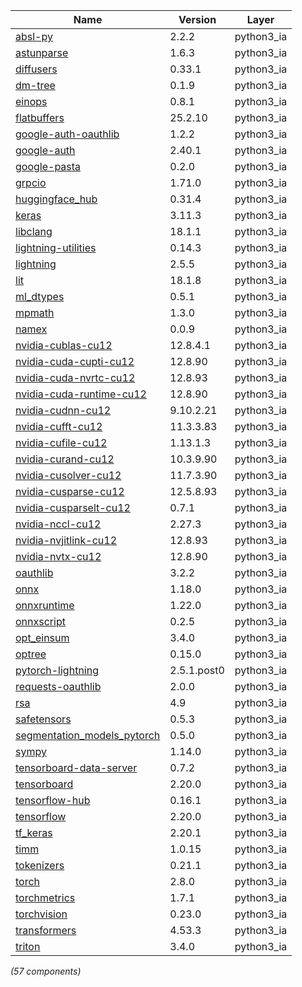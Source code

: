 | Name | Version | Layer |
| --- | --- | --- |
| [absl-py](https://github.com/abseil/abseil-py) | 2.2.2 | python3_ia |
| [astunparse](https://github.com/simonpercivall/astunparse) | 1.6.3 | python3_ia |
| [diffusers](https://github.com/huggingface/diffusers) | 0.33.1 | python3_ia |
| [dm-tree](https://github.com/deepmind/tree) | 0.1.9 | python3_ia |
| [einops](https://github.com/arogozhnikov/einops) | 0.8.1 | python3_ia |
| [flatbuffers](https://google.github.io/flatbuffers/) | 25.2.10 | python3_ia |
| [google-auth-oauthlib](https://github.com/GoogleCloudPlatform/google-auth-library-python-oauthlib) | 1.2.2 | python3_ia |
| [google-auth](https://github.com/googleapis/google-auth-library-python) | 2.40.1 | python3_ia |
| [google-pasta](https://github.com/google/pasta) | 0.2.0 | python3_ia |
| [grpcio](https://grpc.io) | 1.71.0 | python3_ia |
| [huggingface_hub](https://github.com/huggingface/huggingface_hub) | 0.31.4 | python3_ia |
| [keras](https://pypi.org/project/keras) | 3.11.3 | python3_ia |
| [libclang](https://github.com/sighingnow/libclang) | 18.1.1 | python3_ia |
| [lightning-utilities](https://github.com/Lightning-AI/utilities) | 0.14.3 | python3_ia |
| [lightning](https://github.com/Lightning-AI/lightning) | 2.5.5 | python3_ia |
| [lit](http://llvm.org) | 18.1.8 | python3_ia |
| [ml_dtypes](https://github.com/jax-ml/ml_dtypes) | 0.5.1 | python3_ia |
| [mpmath](http://mpmath.org/) | 1.3.0 | python3_ia |
| [namex](https://pypi.org/project/namex) | 0.0.9 | python3_ia |
| [nvidia-cublas-cu12](https://developer.nvidia.com/cuda-zone) | 12.8.4.1 | python3_ia |
| [nvidia-cuda-cupti-cu12](https://developer.nvidia.com/cuda-zone) | 12.8.90 | python3_ia |
| [nvidia-cuda-nvrtc-cu12](https://developer.nvidia.com/cuda-zone) | 12.8.93 | python3_ia |
| [nvidia-cuda-runtime-cu12](https://developer.nvidia.com/cuda-zone) | 12.8.90 | python3_ia |
| [nvidia-cudnn-cu12](https://developer.nvidia.com/cuda-zone) | 9.10.2.21 | python3_ia |
| [nvidia-cufft-cu12](https://developer.nvidia.com/cuda-zone) | 11.3.3.83 | python3_ia |
| [nvidia-cufile-cu12](https://developer.nvidia.com/cuda-zone) | 1.13.1.3 | python3_ia |
| [nvidia-curand-cu12](https://developer.nvidia.com/cuda-zone) | 10.3.9.90 | python3_ia |
| [nvidia-cusolver-cu12](https://developer.nvidia.com/cuda-zone) | 11.7.3.90 | python3_ia |
| [nvidia-cusparse-cu12](https://developer.nvidia.com/cuda-zone) | 12.5.8.93 | python3_ia |
| [nvidia-cusparselt-cu12](https://developer.nvidia.com/cusparselt) | 0.7.1 | python3_ia |
| [nvidia-nccl-cu12](https://developer.nvidia.com/cuda-zone) | 2.27.3 | python3_ia |
| [nvidia-nvjitlink-cu12](https://developer.nvidia.com/cuda-zone) | 12.8.93 | python3_ia |
| [nvidia-nvtx-cu12](https://developer.nvidia.com/cuda-zone) | 12.8.90 | python3_ia |
| [oauthlib](https://github.com/oauthlib/oauthlib) | 3.2.2 | python3_ia |
| [onnx](https://onnx.ai/) | 1.18.0 | python3_ia |
| [onnxruntime](https://onnxruntime.ai) | 1.22.0 | python3_ia |
| [onnxscript](https://microsoft.github.io/onnxscript/) | 0.2.5 | python3_ia |
| [opt_einsum](https://pypi.org/project/opt_einsum) | 3.4.0 | python3_ia |
| [optree](https://github.com/metaopt/optree) | 0.15.0 | python3_ia |
| [pytorch-lightning](https://github.com/Lightning-AI/lightning) | 2.5.1.post0 | python3_ia |
| [requests-oauthlib](https://github.com/requests/requests-oauthlib) | 2.0.0 | python3_ia |
| [rsa](https://stuvel.eu/rsa) | 4.9 | python3_ia |
| [safetensors](https://github.com/huggingface/safetensors) | 0.5.3 | python3_ia |
| [segmentation_models_pytorch](https://github.com/qubvel-org/segmentation_models.pytorch) | 0.5.0 | python3_ia |
| [sympy](https://sympy.org) | 1.14.0 | python3_ia |
| [tensorboard-data-server](https://github.com/tensorflow/tensorboard/tree/master/tensorboard/data/server) | 0.7.2 | python3_ia |
| [tensorboard](https://github.com/tensorflow/tensorboard) | 2.20.0 | python3_ia |
| [tensorflow-hub](https://github.com/tensorflow/hub) | 0.16.1 | python3_ia |
| [tensorflow](https://www.tensorflow.org/) | 2.20.0 | python3_ia |
| [tf_keras](https://keras.io/) | 2.20.1 | python3_ia |
| [timm](https://github.com/huggingface/pytorch-image-models) | 1.0.15 | python3_ia |
| [tokenizers](https://github.com/huggingface/tokenizers) | 0.21.1 | python3_ia |
| [torch](https://pytorch.org/) | 2.8.0 | python3_ia |
| [torchmetrics](https://github.com/Lightning-AI/torchmetrics) | 1.7.1 | python3_ia |
| [torchvision](https://github.com/pytorch/vision) | 0.23.0 | python3_ia |
| [transformers](https://github.com/huggingface/transformers) | 4.53.3 | python3_ia |
| [triton](https://github.com/triton-lang/triton/) | 3.4.0 | python3_ia |

*(57 components)*
